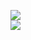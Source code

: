 [![](https://img.shields.io/badge/Made%20With-Github%20Spray-lightgrey.svg?style=for-the-badge&logo=github)](https://github.com/Annihil/github-spray#2415)  
[![](https://i.imgur.com/2DrTn0Z.gif)](https://github.com/Annihil/github-spray)